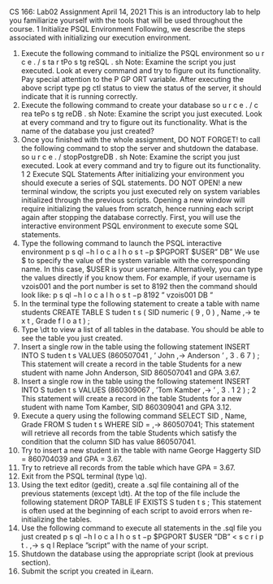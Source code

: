 CS 166: Lab02 Assignment
April 14, 2021
This is an introductory lab to help you familiarize yourself with the tools
that will be used throughout the course.
1 Initialize PSQL Environment
Following, we describe the steps associated with initializing our execution
environment.
1. Execute the following command to initialize the PSQL environment
so u r c e . / s ta r tPo s tg reSQL . sh
Note: Examine the script you just executed. Look at every command
and try to figure out its functionality. Pay special attention to the
P GP ORT variable. After executing the above script type pg ctl status
to view the status of the server, it should indicate that it is running
correctly.
2. Execute the following command to create your database
so u r c e . / c rea tePo s tg reDB . sh
Note: Examine the script you just executed. Look at every command
and try to figure out its functionality. What is the name of the database
you just created?
3. Once you finished with the whole assignment, DO NOT FORGET!
to call the following command to stop the server and shutdown the
database.
so u r c e . / stopPostgreDB . sh
Note: Examine the script you just executed. Look at every command
and try to figure out its functionality.
1
2 Execute SQL Statements
After initializing your environment you should execute a series of SQL statements. DO NOT OPEN! a new terminal window, the scripts you just
executed rely on system variables initialized through the previous scripts.
Opening a new window will require initializing the values from scratch, hence
running each script again after stopping the database correctly.
First, you will use the interactive environment PSQL environment to
execute some SQL statements.
1. Type the following command to launch the PSQL interactive environment
p s ql −h l o c a l h o s t −p $PGPORT $USER” DB”
We use $ to specify the value of the system variable with the corresponding name. In this case, $USER is your username. Alternatively,
you can type the values directly if you know them. For example, if
your username is vzois001 and the port number is set to 8192 then the
command should look like:
p s ql −h l o c a l h o s t −p 8192 ” vzois001 DB ”
2. In the terminal type the following statement to create a table with
name students
CREATE TABLE S tuden t s ( SID numeric ( 9 , 0 ) , Name
,→ te x t , Grade f l o a t ) ;
3. Type \dt to view a list of all tables in the database. You should be
able to see the table you just created.
4. Insert a single row in the table using the following statement
INSERT INTO S tuden t s VALUES (860507041 , ’ John
,→ Anderson ’ , 3 . 6 7 ) ;
This statement will create a record in the table Students for a new
student with name John Anderson, SID 860507041 and GPA 3.67.
5. Insert a single row in the table using the following statement
INSERT INTO S tuden t s VALUES (860309067 , ’Tom Kamber
,→ ’ , 3 . 1 2 ) ;
2
This statement will create a record in the table Students for a new
student with name Tom Kamber, SID 860309041 and GPA 3.12.
6. Execute a query using the following command
SELECT SID , Name, Grade FROM S tuden t s WHERE SID =
,→ 860507041;
This statement will retrieve all records from the table Students which
satisfy the condition that the column SID has value 860507041.
7. Try to insert a new student in the table with name George Haggerty
SID = 860704039 and GPA = 3.67.
8. Try to retrieve all records from the table which have GPA = 3.67.
9. Exit from the PSQL terminal (type \q).
10. Using the text editor (gedit), create a .sql file containing all of the
previous statements (except \dt). At the top of the file include the
following statement
DROP TABLE IF EXISTS S tuden t s ;
This statement is often used at the beginning of each script to avoid
errors when re-initializing the tables.
11. Use the following command to execute all statements in the .sql file
you just created
p s ql −h l o c a l h o s t −p $PGPORT $USER ”DB” < s c r i p t .
,→ s q l
Replace ”script” with the name of your script.
12. Shutdown the database using the appropriate script (look at previous
section).
13. Submit the script you created in iLearn.
